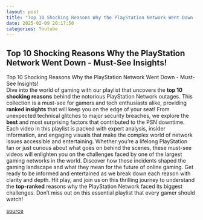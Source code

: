 ```yaml
---
layout: post
title: "Top 10 Shocking Reasons Why the PlayStation Network Went Down - Must-See Insights!"
date: 2025-02-09 20:17:50
categories: Youtube
---
```


## Top 10 Shocking Reasons Why the PlayStation Network Went Down - Must-See Insights!

Top 10 Shocking Reasons Why the PlayStation Network Went Down - Must-See Insights!  
Dive into the world of gaming with our playlist that uncovers the **top 10 shocking reasons** behind the notorious PlayStation Network outages. This collection is a must-see for gamers and tech enthusiasts alike, providing **ranked insights** that will keep you on the edge of your seat!
From unexpected technical glitches to major security breaches, we explore the **best** and most surprising factors that contributed to the PSN downtime. Each video in this playlist is packed with expert analysis, insider information, and engaging visuals that make the complex world of network issues accessible and entertaining. 
Whether you’re a lifelong PlayStation fan or just curious about what goes on behind the scenes, these must-see videos will enlighten you on the challenges faced by one of the largest gaming networks in the world. Discover how these incidents shaped the gaming landscape and what they mean for the future of online gaming.
Get ready to be informed and entertained as we break down each reason with clarity and depth. Hit play, and join us on this thrilling journey to understand the **top-ranked** reasons why the PlayStation Network faced its biggest challenges. Don’t miss out on this essential playlist that every gamer should watch!

[source](https://www.youtube.com/playlist?list=PLuowJGwg63tCLbrUzvSOzxBf7oakdUJzc)